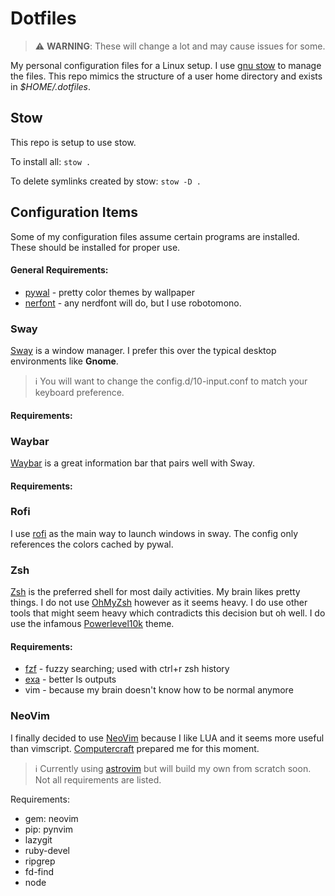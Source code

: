 # Dotfiles
> :warning: **WARNING**: These will change a lot and may cause issues for some.

My personal configuration files for a Linux setup. I use [gnu stow](https://www.gnu.org/software/stow/) to manage the files.
This repo mimics the structure of a user home directory and exists in *$HOME/.dotfiles*.


## Stow
This repo is setup to use stow.

To install all:
`stow .`

To delete symlinks created by stow:
`stow -D .`

## Configuration Items
Some of my configuration files assume certain programs are installed. These
should be installed for proper use.

#### General Requirements:
- [pywal](https://github.com/dylanaraps/pywal) - pretty color themes by wallpaper
- [nerfont](https://www.nerdfonts.com/) - any nerdfont will do, but I use robotomono.

### Sway
[Sway](https://swaywm.org/) is a window manager. I prefer this over the
typical desktop environments like **Gnome**.

> :information_source: You will want to change the config.d/10-input.conf to match your keyboard preference.

#### Requirements:

### Waybar
[Waybar](https://github.com/Alexays/Waybar) is a great information bar
that pairs well with Sway.

#### Requirements:

### Rofi
I use [rofi](https://github.com/davatorium/rofi) as the main way to launch windows in
sway. The config only references the colors cached by pywal.

### Zsh
[Zsh](https://www.zsh.org/) is the preferred shell for most daily activities. My
brain likes pretty things. I do not use [OhMyZsh](https://ohmyz.sh/) however as
it seems heavy. I do use other tools that might seem heavy which contradicts this
decision but oh well. I do use the infamous [Powerlevel10k](https://github.com/romkatv/powerlevel10k)
theme.

#### Requirements:
- [fzf](https://github.com/junegunn/fzf) - fuzzy searching; used with ctrl+r zsh history
- [exa](https://the.exa.website/) - better ls outputs
- vim - because my brain doesn't know how to be normal anymore

### NeoVim
I finally decided to use [NeoVim](https://neovim.io/) because I like LUA and
it seems more useful than vimscript. [Computercraft](https://www.computercraft.info/)
prepared me for this moment.

> :information_source: Currently using [astrovim](https://github.com/AstroNvim/AstroNvim) but will build
my own from scratch soon. Not all requirements are listed.

Requirements:
- gem: neovim
- pip: pynvim
- lazygit
- ruby-devel
- ripgrep
- fd-find
- node
